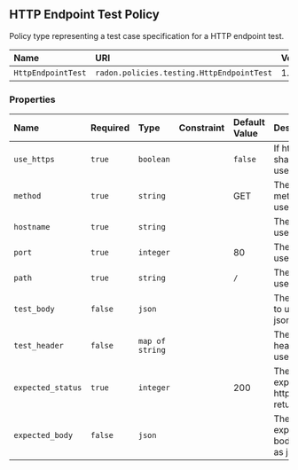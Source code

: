 ## HTTP Endpoint Test Policy

Policy type representing a test case specification for a HTTP endpoint test.

| Name | URI | Version | Derived From |
|:---- |:--- |:------- |:------------ |
| `HttpEndpointTest` | `radon.policies.testing.HttpEndpointTest` | 1.0.0 | `radon.policies.testing.Test` |

### Properties

| Name | Required | Type | Constraint | Default Value | Description |
|:---- |:-------- |:---- |:---------- |:------------- |:----------- |
| `use_https` | `true` | `boolean` |   | `false` | If https shall be used |
| `method` | `true` | `string` |   | GET | The http method to use |
| `hostname` | `true` | `string` |   |   | The host to use |
| `port` | `true` | `integer` |   | 80 | The port to use |
| `path` | `true` | `string` |   | `/` | The path to use |
| `test_body` | `false` | `json` |   |   | The body to use as json |
| `test_header` | `false` | `map of string` |   |   | The http headers to use |
| `expected_status` | `true` | `integer` |   | 200 | The expected http status return code |
| `expected_body` | `false` | `json` |   |   | The expected body value as json |
